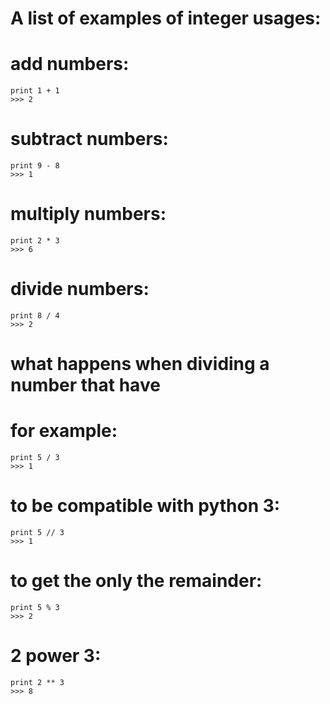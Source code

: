 # A list of examples of integer usages:

# add numbers:
```
print 1 + 1
>>> 2
```
# subtract numbers:
```
print 9 - 8
>>> 1
```
# multiply numbers:
```
print 2 * 3
>>> 6
```
# divide numbers:
```
print 8 / 4
>>> 2
```
# what happens when dividing a number that have
# for example:
```
print 5 / 3
>>> 1
```
# to be compatible with python 3:
```
print 5 // 3
>>> 1
```
# to get the only the remainder:
```
print 5 % 3
>>> 2
```
# 2 power 3:
```
print 2 ** 3
>>> 8
```